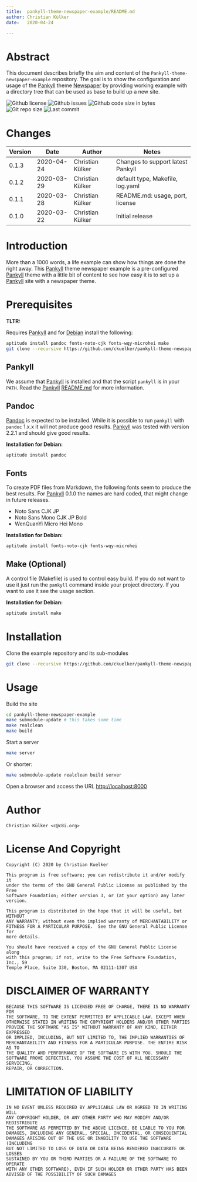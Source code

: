 ```yaml
---
title:  pankyll-theme-newspaper-example/README.md
author: Christian Külker
date:   2020-04-24

---
```


# Abstract

This document describes briefly the aim and content of the
`Pankyll-theme-newspaper-example` repository. The goal is to show the
configuration and usage of the [Pankyll] theme [Newspaper] by providing working
example with a directory tree that can be used as base to build up a new site.

![Github license](https://img.shields.io/github/license/ckuelker/pankyll-theme-newspaper-example.svg)
![Github issues](https://img.shields.io/github/issues/ckuelker/pankyll-theme-newspaper-example.svg?style=popout-square)
![Github code size in bytes](https://img.shields.io/github/languages/code-size/ckuelker/pankyll-theme-newspaper-example.svg)
![Git repo size](https://img.shields.io/github/repo-size/ckuelker/pankyll-theme-newspaper-example.svg)
![Last commit](https://img.shields.io/github/last-commit/ckuelker/pankyll-theme-newspaper-example.svg)

# Changes

| Version | Date       | Author           | Notes                             |
| ------- | ---------- | ---------------- | --------------------------------- |
| 0.1.3   | 2020-04-24 | Christian Külker | Changes to support latest Pankyll |
| 0.1.2   | 2020-03-29 | Christian Külker | default type, Makefile, log.yaml  |
| 0.1.1   | 2020-03-28 | Christian Külker | README.md: usage, port, license   |
| 0.1.0   | 2020-03-22 | Christian Külker | Initial release                   |

# Introduction

More than a 1000 words, a life example can show how things are done the right
away. This [Pankyll] theme newspaper example is a pre-configured [Pankyll]
theme with a little bit of content to see how easy it is to set up a
[Pankyll] site with a newspaper theme.

# Prerequisites

**TLTR:**

Requires [Pankyll](https://github.com/ckuelker/pankyll/) and for [Debian] install
the following:

```bash
aptitude install pandoc fonts-noto-cjk fonts-wqy-microhei make
git clone --recursive https://github.com/ckuelker/pankyll-theme-newspaper-example.git
```

## Pankyll

We assume that [Pankyll] is installed and that the script `pankyll` is in
your `PATH`. Read the [Pankyll]
[README.md](https://github.com/ckuelker/pankyll/) for more information.

## Pandoc

[Pandoc] is expected to be installed. While it is possible to run `pankyll`
with `pandoc` 1.x.x it will not produce good results. [Pankyll] was tested
with version 2.2.1 and should give good results.

**Installation for Debian:**

```bash
aptitude install pandoc
```

## Fonts

To create PDF files from Markdown, the following fonts seem to produce the best
results. For [Pankyll] 0.1.0 the names are hard coded, that might change in
future releases.

* Noto Sans CJK JP
* Noto Sans Mono CJK JP Bold
* WenQuanYi Micro Hei Mono

**Installation for Debian:**

```bash
aptitude install fonts-noto-cjk fonts-wqy-microhei
```

## Make (Optional)

A control file (Makefile) is used to control easy build. If you do not want to
use it just run the `pankyll` command inside your project directory. If you
want to use it see the usage section.

**Installation for Debian:**

```bash
aptitude install make
```

# Installation

Clone the example repository and its sub-modules

```bash
git clone --recursive https://github.com/ckuelker/pankyll-theme-newspaper-example.git
```

# Usage

Build the site

```bash
cd pankyll-theme-newspaper-example
make submodule-update # this takes some time
make realclean
make build
```

Start a server

```bash
make server
```

Or shorter:

```bash
make submodule-update realclean build server
```

Open a browser and access the URL [http://localhost:8000](http://localhost:8000)

# Author

    Christian Külker <c@c8i.org>

# License And Copyright

    Copyright (C) 2020 by Christian Kuelker

    This program is free software; you can redistribute it and/or modify it
    under the terms of the GNU General Public License as published by the Free
    Software Foundation; either version 3, or (at your option) any later
    version.

    This program is distributed in the hope that it will be useful, but WITHOUT
    ANY WARRANTY; without even the implied warranty of MERCHANTABILITY or
    FITNESS FOR A PARTICULAR PURPOSE.  See the GNU General Public License for
    more details.

    You should have received a copy of the GNU General Public License along
    with this program; if not, write to the Free Software Foundation, Inc., 59
    Temple Place, Suite 330, Boston, MA 02111-1307 USA

# DISCLAIMER OF WARRANTY

    BECAUSE THIS SOFTWARE IS LICENSED FREE OF CHARGE, THERE IS NO WARRANTY FOR
    THE SOFTWARE, TO THE EXTENT PERMITTED BY APPLICABLE LAW. EXCEPT WHEN
    OTHERWISE STATED IN WRITING THE COPYRIGHT HOLDERS AND/OR OTHER PARTIES
    PROVIDE THE SOFTWARE "AS IS" WITHOUT WARRANTY OF ANY KIND, EITHER EXPRESSED
    OR IMPLIED, INCLUDING, BUT NOT LIMITED TO, THE IMPLIED WARRANTIES OF
    MERCHANTABILITY AND FITNESS FOR A PARTICULAR PURPOSE. THE ENTIRE RISK AS TO
    THE QUALITY AND PERFORMANCE OF THE SOFTWARE IS WITH YOU. SHOULD THE
    SOFTWARE PROVE DEFECTIVE, YOU ASSUME THE COST OF ALL NECESSARY SERVICING,
    REPAIR, OR CORRECTION.

# LIMITATION OF LIABILITY

    IN NO EVENT UNLESS REQUIRED BY APPLICABLE LAW OR AGREED TO IN WRITING WILL
    ANY COPYRIGHT HOLDER, OR ANY OTHER PARTY WHO MAY MODIFY AND/OR REDISTRIBUTE
    THE SOFTWARE AS PERMITTED BY THE ABOVE LICENCE, BE LIABLE TO YOU FOR
    DAMAGES, INCLUDING ANY GENERAL, SPECIAL, INCIDENTAL, OR CONSEQUENTIAL
    DAMAGES ARISING OUT OF THE USE OR INABILITY TO USE THE SOFTWARE (INCLUDING
    BUT NOT LIMITED TO LOSS OF DATA OR DATA BEING RENDERED INACCURATE OR LOSSES
    SUSTAINED BY YOU OR THIRD PARTIES OR A FAILURE OF THE SOFTWARE TO OPERATE
    WITH ANY OTHER SOFTWARE), EVEN IF SUCH HOLDER OR OTHER PARTY HAS BEEN
    ADVISED OF THE POSSIBILITY OF SUCH DAMAGES

[Debian]: https://www.debian.org/
[Newspaper]: https://github.com/ckuelker/pankyll-theme-newspaper/
[Pandoc]: https://pandoc.org/
[Pankyll]: https://www.pankyll.org/


